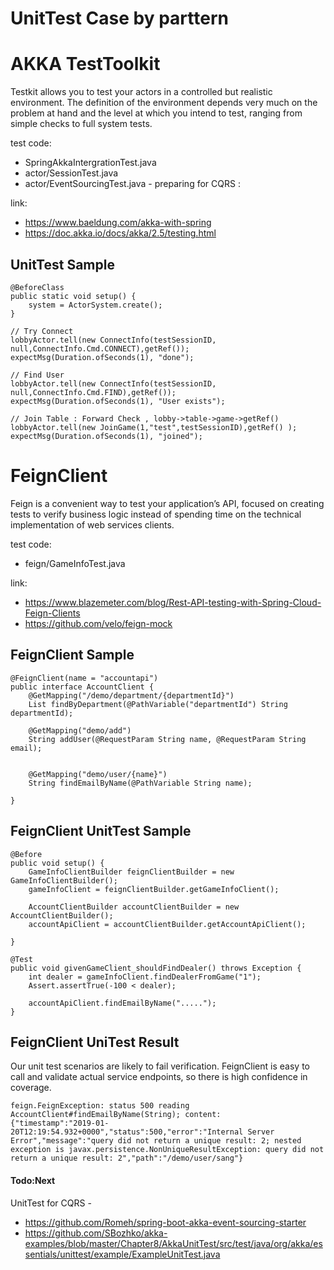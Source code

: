 # UnitTest Case by parttern


# AKKA TestToolkit
Testkit allows you to test your actors in a controlled but realistic environment. The definition of the environment depends very much on the problem at hand and the level at which you intend to test, ranging from simple checks to full system tests.

test code:
- SpringAkkaIntergrationTest.java
- actor/SessionTest.java
- actor/EventSourcingTest.java - preparing for CQRS : 

link:
- https://www.baeldung.com/akka-with-spring
- https://doc.akka.io/docs/akka/2.5/testing.html



## UnitTest Sample

    @BeforeClass
    public static void setup() {
        system = ActorSystem.create();
    }

    // Try Connect
    lobbyActor.tell(new ConnectInfo(testSessionID, null,ConnectInfo.Cmd.CONNECT),getRef());
    expectMsg(Duration.ofSeconds(1), "done");
    
    // Find User
    lobbyActor.tell(new ConnectInfo(testSessionID, null,ConnectInfo.Cmd.FIND),getRef());
    expectMsg(Duration.ofSeconds(1), "User exists");
    
    // Join Table : Forward Check , lobby->table->game->getRef()
    lobbyActor.tell(new JoinGame(1,"test",testSessionID),getRef() );
    expectMsg(Duration.ofSeconds(1), "joined");


# FeignClient
Feign is a convenient way to test your application’s API, focused on creating tests to verify business logic instead of spending time on the technical implementation of web services clients.

test code:
- feign/GameInfoTest.java

link:
- https://www.blazemeter.com/blog/Rest-API-testing-with-Spring-Cloud-Feign-Clients
- https://github.com/velo/feign-mock

## FeignClient Sample
    @FeignClient(name = "accountapi")
    public interface AccountClient {
        @GetMapping("/demo/department/{departmentId}")
        List findByDepartment(@PathVariable("departmentId") String departmentId);
    
        @GetMapping("demo/add")
        String addUser(@RequestParam String name, @RequestParam String email);
    
    
        @GetMapping("demo/user/{name}")
        String findEmailByName(@PathVariable String name);
    
    }

## FeignClient UnitTest Sample
    @Before
    public void setup() {
        GameInfoClientBuilder feignClientBuilder = new GameInfoClientBuilder();
        gameInfoClient = feignClientBuilder.getGameInfoClient();
        
        AccountClientBuilder accountClientBuilder = new AccountClientBuilder();
        accountApiClient = accountClientBuilder.getAccountApiClient();
        
    }
    
    @Test
    public void givenGameClient_shouldFindDealer() throws Exception {
        int dealer = gameInfoClient.findDealerFromGame("1");
        Assert.assertTrue(-100 < dealer);
        
        accountApiClient.findEmailByName(".....");
    }

## FeignClient UniTest Result

Our unit test scenarios are likely to fail verification. FeignClient is easy to call and validate actual service endpoints, so there is high confidence in coverage.

    feign.FeignException: status 500 reading AccountClient#findEmailByName(String); content:
    {"timestamp":"2019-01-20T12:19:54.932+0000","status":500,"error":"Internal Server Error","message":"query did not return a unique result: 2; nested exception is javax.persistence.NonUniqueResultException: query did not return a unique result: 2","path":"/demo/user/sang"}



#### Todo:Next
UnitTest for CQRS - 

- https://github.com/Romeh/spring-boot-akka-event-sourcing-starter
- https://github.com/SBozhko/akka-examples/blob/master/Chapter8/AkkaUnitTest/src/test/java/org/akka/essentials/unittest/example/ExampleUnitTest.java

